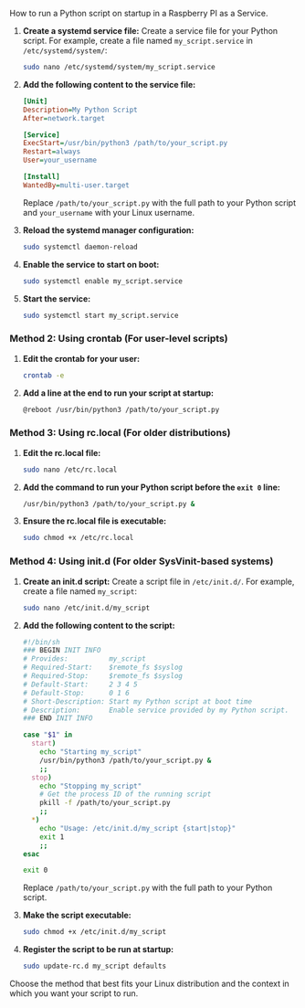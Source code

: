 How to run a Python script on startup in a Raspberry PI as a Service.

1. **Create a systemd service file:**
   Create a service file for your Python script. For example, create a file named `my_script.service` in `/etc/systemd/system/`:

   ```sh
   sudo nano /etc/systemd/system/my_script.service
   ```

2. **Add the following content to the service file:**

   ```ini
   [Unit]
   Description=My Python Script
   After=network.target

   [Service]
   ExecStart=/usr/bin/python3 /path/to/your_script.py
   Restart=always
   User=your_username

   [Install]
   WantedBy=multi-user.target
   ```

   Replace `/path/to/your_script.py` with the full path to your Python script and `your_username` with your Linux username.

3. **Reload the systemd manager configuration:**

   ```sh
   sudo systemctl daemon-reload
   ```

4. **Enable the service to start on boot:**

   ```sh
   sudo systemctl enable my_script.service
   ```

5. **Start the service:**

   ```sh
   sudo systemctl start my_script.service
   ```

### Method 2: Using crontab (For user-level scripts)

1. **Edit the crontab for your user:**

   ```sh
   crontab -e
   ```

2. **Add a line at the end to run your script at startup:**

   ```sh
   @reboot /usr/bin/python3 /path/to/your_script.py
   ```

### Method 3: Using rc.local (For older distributions)

1. **Edit the rc.local file:**

   ```sh
   sudo nano /etc/rc.local
   ```

2. **Add the command to run your Python script before the `exit 0` line:**

   ```sh
   /usr/bin/python3 /path/to/your_script.py &
   ```

3. **Ensure the rc.local file is executable:**

   ```sh
   sudo chmod +x /etc/rc.local
   ```

### Method 4: Using init.d (For older SysVinit-based systems)

1. **Create an init.d script:**
   Create a script file in `/etc/init.d/`. For example, create a file named `my_script`:

   ```sh
   sudo nano /etc/init.d/my_script
   ```

2. **Add the following content to the script:**

   ```sh
   #!/bin/sh
   ### BEGIN INIT INFO
   # Provides:          my_script
   # Required-Start:    $remote_fs $syslog
   # Required-Stop:     $remote_fs $syslog
   # Default-Start:     2 3 4 5
   # Default-Stop:      0 1 6
   # Short-Description: Start my Python script at boot time
   # Description:       Enable service provided by my Python script.
   ### END INIT INFO

   case "$1" in
     start)
       echo "Starting my_script"
       /usr/bin/python3 /path/to/your_script.py &
       ;;
     stop)
       echo "Stopping my_script"
       # Get the process ID of the running script
       pkill -f /path/to/your_script.py
       ;;
     *)
       echo "Usage: /etc/init.d/my_script {start|stop}"
       exit 1
       ;;
   esac

   exit 0
   ```

   Replace `/path/to/your_script.py` with the full path to your Python script.

3. **Make the script executable:**

   ```sh
   sudo chmod +x /etc/init.d/my_script
   ```

4. **Register the script to be run at startup:**

   ```sh
   sudo update-rc.d my_script defaults
   ```

Choose the method that best fits your Linux distribution and the context in which you want your script to run.
